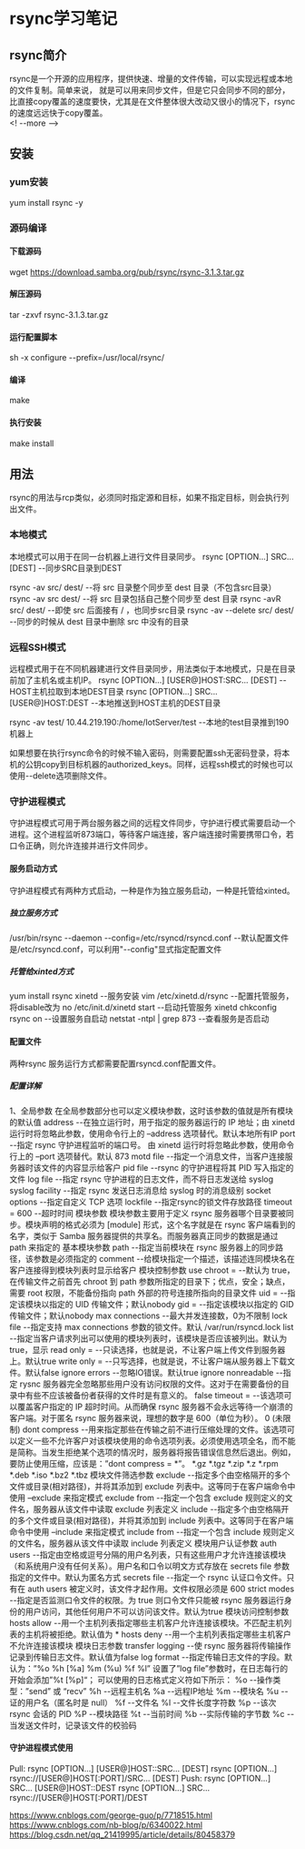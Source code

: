 # rsync学习笔记

## rsync简介
rsync是一个开源的应用程序，提供快速、增量的文件传输，可以实现远程或本地的文件复制。简单来说， 就是可以用来同步文件，但是它只会同步不同的部分，比直接copy覆盖的速度要快，尤其是在文件整体很大改动又很小的情况下，rsync的速度远远快于copy覆盖。  
<! --more -->
## 安装
### yum安装
yum install rsync -y

### 源码编译
#### 下载源码
wget https://download.samba.org/pub/rsync/rsync-3.1.3.tar.gz

#### 解压源码
tar -zxvf rsync-3.1.3.tar.gz

#### 运行配置脚本
sh -x configure --prefix=/usr/local/rsync/

#### 编译
make

#### 执行安装
make install

## 用法
rsync的用法与rcp类似，必须同时指定源和目标，如果不指定目标，则会执行列出文件。

### 本地模式
本地模式可以用于在同一台机器上进行文件目录同步。
rsync [OPTION...] SRC... [DEST] --同步SRC目录到DEST

rsync -av src/ dest/ --将 src 目录整个同步至 dest 目录（不包含src目录）
rsync -av src dest/ --将 src 目录包括自己整个同步至 dest 目录
rsync -avR src/ dest/ --即使 src 后面接有 / ，也同步src目录
rsync -av --delete src/ dest/ --同步的时候从 dest 目录中删除 src 中没有的目录


### 远程SSH模式
远程模式用于在不同机器建进行文件目录同步，用法类似于本地模式，只是在目录前加了主机名或主机IP。
rsync [OPTION...] [USER@]HOST:SRC... [DEST] --HOST主机拉取到本地DEST目录
rsync [OPTION...] SRC... [USER@]HOST:DEST  --本地推送到HOST主机的DEST目录

rsync -av test/ 10.44.219.190:/home/IotServer/test --本地的test目录推到190机器上

如果想要在执行rsync命令的时候不输入密码，则需要配置ssh无密码登录，将本机的公钥copy到目标机器的authorized_keys。同样，远程ssh模式的时候也可以使用--delete选项删除文件。

### 守护进程模式
守护进程模式可用于两台服务器之间的远程文件同步，守护进行模式需要启动一个进程。这个进程监听873端口，等待客户端连接，客户端连接时需要携带口令，若口令正确，则允许连接并进行文件同步。
#### 服务启动方式
守护进程模式有两种方式启动，一种是作为独立服务启动，一种是托管给xinted。
##### 独立服务方式
/usr/bin/rsync --daemon --config=/etc/rsyncd/rsyncd.conf
--默认配置文件是/etc/rsyncd.conf，可以利用"--config"显式指定配置文件


##### 托管给xinted方式
yum install rsync xinetd --服务安装
vim /etc/xinetd.d/rsync --配置托管服务，将disable改为 no 
/etc/init.d/xinetd start --启动托管服务 xinetd
chkconfig rsync on --设置服务自启动
netstat -ntpl | grep 873 --查看服务是否启动


#### 配置文件
两种rsync 服务运行方式都需要配置rsyncd.conf配置文件。
##### 配置详解
1、全局参数
在全局参数部分也可以定义模块参数，这时该参数的值就是所有模块的默认值
address --在独立运行时，用于指定的服务器运行的 IP 地址；由 xinetd 运行时将忽略此参数，使用命令行上的 –address 选项替代。默认本地所有IP
port --指定 rsync 守护进程监听的端口号。 由 xinetd 运行时将忽略此参数，使用命令行上的 –port 选项替代。默认 873
motd file --指定一个消息文件，当客户连接服务器时该文件的内容显示给客户
pid file --rsync 的守护进程将其 PID 写入指定的文件
log file --指定 rsync 守护进程的日志文件，而不将日志发送给 syslog
syslog facility --指定 rsync 发送日志消息给 syslog 时的消息级别
socket options --指定自定义 TCP 选项
lockfile --指定rsync的锁文件存放路径
timeout = 600 --超时时间
模块参数
模块参数主要用于定义 rsync 服务器哪个目录要被同步。模块声明的格式必须为 [module] 形式，这个名字就是在 rsync 客户端看到的名字，类似于 Samba 服务器提供的共享名。而服务器真正同步的数据是通过 path 来指定的
基本模块参数
path --指定当前模块在 rsync 服务器上的同步路径，该参数是必须指定的
comment --给模块指定一个描述，该描述连同模块名在客户连接得到模块列表时显示给客户
模块控制参数
use chroot = --默认为 true，在传输文件之前首先 chroot 到 path 参数所指定的目录下；优点，安全；缺点，需要 root 权限，不能备份指向 path 外部的符号连接所指向的目录文件
uid = --指定该模块以指定的 UID 传输文件；默认nobody
gid = --指定该模块以指定的 GID 传输文件；默认nobody
max connections --最大并发连接数，0为不限制
lock file --指定支持 max connections 参数的锁文件。默认 /var/run/rsyncd.lock
list --指定当客户请求列出可以使用的模块列表时，该模块是否应该被列出。默认为 true，显示
read only = --只读选择，也就是说，不让客户端上传文件到服务器上。默认true
write only = --只写选择，也就是说，不让客户端从服务器上下载文件。默认false
ignore errors --忽略IO错误。默认true
ignore nonreadable --指定 rysnc 服务器完全忽略那些用户没有访问权限的文件。这对于在需要备份的目录中有些不应该被备份者获得的文件时是有意义的。 false
timeout = --该选项可以覆盖客户指定的 IP 超时时间。从而确保 rsync 服务器不会永远等待一个崩溃的客户端。对于匿名 rsync 服务器来说，理想的数字是 600（单位为秒）。 0 (未限制)
dont compress --用来指定那些在传输之前不进行压缩处理的文件。该选项可以定义一些不允许客户对该模块使用的命令选项列表。必须使用选项全名，而不能是简称。当发生拒绝某个选项的情况时，服务器将报告错误信息然后退出。例如，要防止使用压缩，应该是：”dont compress = *”。 *.gz *.tgz *.zip *.z *.rpm *.deb *.iso *.bz2 *.tbz
模块文件筛选参数
exclude --指定多个由空格隔开的多个文件或目录(相对路径)，并将其添加到 exclude 列表中。这等同于在客户端命令中使用 –exclude 来指定模式
exclude from --指定一个包含 exclude 规则定义的文件名，服务器从该文件中读取 exclude 列表定义
include --指定多个由空格隔开的多个文件或目录(相对路径)，并将其添加到 include 列表中。这等同于在客户端命令中使用 –include 来指定模式
include from --指定一个包含 include 规则定义的文件名，服务器从该文件中读取 include 列表定义
模块用户认证参数
auth users --指定由空格或逗号分隔的用户名列表，只有这些用户才允许连接该模块（和系统用户没有任何关系）。用户名和口令以明文方式存放在 secrets file 参数指定的文件中。默认为匿名方式
secrets file --指定一个 rsync 认证口令文件。只有在 auth users 被定义时，该文件才起作用。文件权限必须是 600
strict modes --指定是否监测口令文件的权限。为 true 则口令文件只能被 rsync 服务器运行身份的用户访问，其他任何用户不可以访问该文件。默认为true
模块访问控制参数
hosts allow --用一个主机列表指定哪些主机客户允许连接该模块。不匹配主机列表的主机将被拒绝。默认值为 *
hosts deny --用一个主机列表指定哪些主机客户不允许连接该模块
模块日志参数
transfer logging --使 rsync 服务器将传输操作记录到传输日志文件。默认值为false
log format --指定传输日志文件的字段。默认为：”%o %h [%a] %m (%u) %f %l”
设置了”log file”参数时，在日志每行的开始会添加”%t [%p]“；
可以使用的日志格式定义符如下所示：
%o --操作类型：”send” 或 “recv”
%h --远程主机名
%a --远程IP地址
%m --模块名
%u --证的用户名（匿名时是 null）
%f --文件名
%l --文件长度字符数
%p --该次 rsync 会话的 PID
%P --模块路径
%t --当前时间
%b --实际传输的字节数
%c --当发送文件时，记录该文件的校验码


#### 守护进程模式使用
  Pull: rsync [OPTION...] [USER@]HOST::SRC... [DEST]
        rsync [OPTION...] rsync://[USER@]HOST[:PORT]/SRC... [DEST]
  Push: rsync [OPTION...] SRC... [USER@]HOST::DEST
        rsync [OPTION...] SRC... rsync://[USER@]HOST[:PORT]/DEST


https://www.cnblogs.com/george-guo/p/7718515.html
https://www.cnblogs.com/nb-blog/p/6340022.html
https://blog.csdn.net/qq_21419995/article/details/80458379